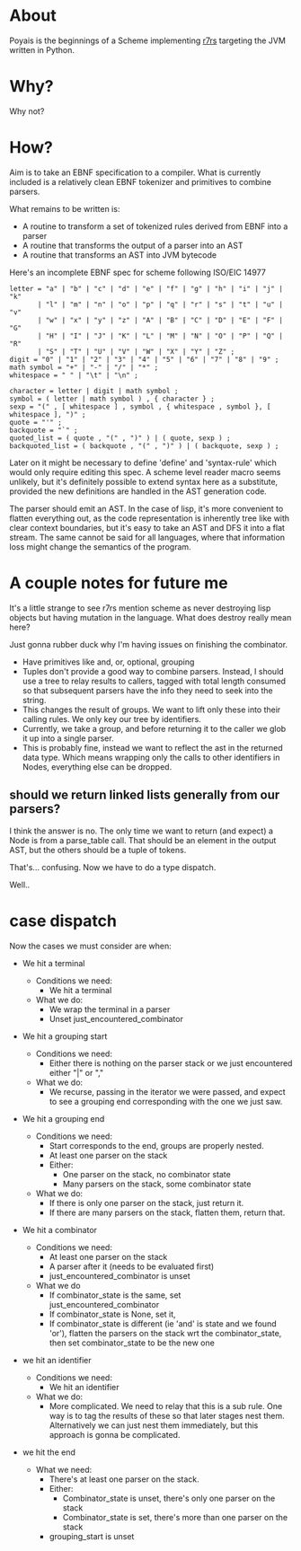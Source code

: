 # About

Poyais is the beginnings of a Scheme implementing [r7rs](https://r7rs.org) targeting the JVM written in Python.

# Why?

Why not?

# How?
Aim is to take an EBNF specification to a compiler. What is currently included is a relatively clean EBNF tokenizer and primitives to combine parsers.

What remains to be written is:
 - A routine to transform a set of tokenized rules derived from EBNF into a parser
 - A routine that transforms the output of a parser into an AST
 - A routine that transforms an AST into JVM bytecode
 
Here's an incomplete EBNF spec for scheme following ISO/EIC 14977
``` ebnf
letter = "a" | "b" | "c" | "d" | "e" | "f" | "g" | "h" | "i" | "j" | "k" 
       | "l" | "m" | "n" | "o" | "p" | "q" | "r" | "s" | "t" | "u" | "v"
       | "w" | "x" | "y" | "z" | "A" | "B" | "C" | "D" | "E" | "F" | "G"
       | "H" | "I" | "J" | "K" | "L" | "M" | "N" | "O" | "P" | "Q" | "R"
       | "S" | "T" | "U" | "V" | "W" | "X" | "Y" | "Z" ;
digit = "0" | "1" | "2" | "3" | "4" | "5" | "6" | "7" | "8" | "9" ;
math symbol = "+" | "-" | "/" | "*" ;
whitespace = " " | "\t" | "\n" ;

character = letter | digit | math symbol ;
symbol = ( letter | math symbol ) , { character } ;
sexp = "(" , [ whitespace ] , symbol , { whitespace , symbol }, [ whitespace ], ")" ;
quote = "'" ;
backquote = "`" ;
quoted_list = ( quote , "(" , ")" ) | ( quote, sexp ) ;
backquoted_list = ( backquote , "(" , ")" ) | ( backquote, sexp ) ;
```

Later on it might be necessary to define 'define' and 'syntax-rule' which would only require editing this spec. A scheme level reader macro seems unlikely, but it's definitely possible to extend syntax here as a substitute, provided the new definitions are handled in the AST generation code.

The parser should emit an AST. In the case of lisp, it's more convenient to flatten everything out, as the code representation is inherently tree like with clear context boundaries, but it's easy to take an AST and DFS it into a flat stream. The same cannot be said for all languages, where that information loss might change the semantics of the program.

# A couple notes for future me

It's a little strange to see r7rs mention scheme as never destroying lisp objects but having mutation in the language. What does destroy really mean here?

Just gonna rubber duck why I'm having issues on finishing the combinator.
- Have primitives like and, or, optional, grouping
- Tuples don't provide a good way to combine parsers. Instead, I should use a tree to relay results to callers, tagged with total length consumed so that subsequent parsers have the info they need to seek into the string.
- This changes the result of groups. We want to lift only these into their calling rules. We only key our tree by identifiers. 
- Currently, we take a group, and before returning it to the caller we glob it up into a single parser.
- This is probably fine, instead we want to reflect the ast in the returned data type. Which means wrapping only the calls to other identifiers in Nodes, everything else can be dropped.

## should we return linked lists generally from our parsers?
I think the answer is no. The only time we want to return (and expect) a Node is from a parse_table call. That should be an element in the output AST, but the others should be a tuple of tokens. 

That's... confusing. Now we have to do a type dispatch.

Well.. 


# case dispatch
Now the cases we must consider are when:
* We hit a terminal
  * Conditions we need:
    * We hit a terminal
  * What we do:
    * We wrap the terminal in a parser
    * Unset just_encountered\_combinator
    
* We hit a grouping start
  * Conditions we need:
    * Either there is nothing on the parser stack or we just encountered either "|" or ","
  * What we do:
    * We recurse, passing in the iterator we were passed, and expect to see a grouping end corresponding with the one we just saw.
    
* We hit a grouping end
  * Conditions we need:
    * Start corresponds to the end, groups are properly nested.
    * At least one parser on the stack
    * Either:
      * One parser on the stack, no combinator state
      * Many parsers on the stack, some combinator state
  * What we do:
    * If there is only one parser on the stack, just return it.
    * If there are many parsers on the stack, flatten them, return that.
    
* We hit a combinator
  * Conditions we need:
    * At least one parser on the stack
    * A parser after it (needs to be evaluated first)
    * just_encountered\_combinator is unset
  * What we do
    * If combinator_state is the same, set just\_encountered\_combinator
    * If combinator_state is None, set it,
    * If combinator_state is different (ie 'and' is state and we found 'or'), flatten the parsers on the stack wrt the combinator\_state, then set combinator\_state to be the new one

* we hit an identifier
  * Conditions we need:
    * We hit an identifier
  * What we do:
    * More complicated. We need to relay that this is a sub rule. One way is to tag the results of these so that later stages nest them. Alternatively we can just nest them immediately, but this approach is gonna be complicated.
    

* we hit the end
  * What we need:
    * There's at least one parser on the stack.
    * Either:
      * Combinator_state is unset, there's only one parser on the stack
      * Combinator\_state is set, there's more than one parser on the stack
    * grouping_start is unset
